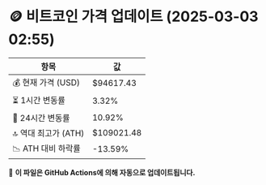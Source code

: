 # 🪙 비트코인 가격 업데이트 (2025-03-03 02:55)

| 항목                | 값 |
|--------------------|----------------|
| 💰 현재 가격 (USD) | $94617.43 |
| ⏳ 1시간 변동률    | 3.32% |
| 📆 24시간 변동률   | 10.92% |
| 🔝 역대 최고가 (ATH) | $109021.48 |
| 📉 ATH 대비 하락률 | -13.59% |

🔄 **이 파일은 GitHub Actions에 의해 자동으로 업데이트됩니다.**
